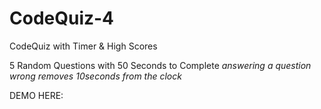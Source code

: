 # CodeQuiz-4
CodeQuiz with Timer &amp; High Scores

5 Random Questions with 50 Seconds to Complete
*answering a question wrong removes 10seconds from the clock*

DEMO HERE: 
